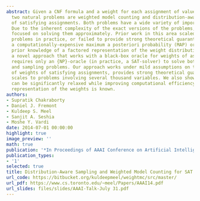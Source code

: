 ```yaml
---
abstract: Given a CNF formula and a weight for each assignment of values to variables,
  two natural problems are weighted model counting and distribution-aware sampling
  of satisfying assignments. Both problems have a wide variety of important applications.
  Due to the inherent complexity of the exact versions of the problems, interest has
  focused on solving them approximately. Prior work in this area scaled only to small
  problems in practice, or failed to provide strong theoretical guarantees, or employed
  a computationally-expensive maximum a posteriori probability (MAP) oracle that assumes
  prior knowledge of a factored representation of the weight distribution. We present
  a novel approach that works with a black-box oracle for weights of assignments and
  requires only an {NP}-oracle (in practice, a SAT-solver) to solve both the counting
  and sampling problems. Our approach works under mild assumptions on the distribution
  of weights of satisfying assignments, provides strong theoretical guarantees, and
  scales to problems involving several thousand variables. We also show that the assumptions
  can be significantly relaxed while improving computational efficiency if a factored
  representation of the weights is known.
authors:
- Supratik Chakraborty
- Daniel J. Fremont
- Kuldeep S. Meel
- Sanjit A. Seshia
- Moshe Y. Vardi
date: 2014-07-01 00:00:00
highlight: true
image_preview: ''
math: true
publication: '*In Proceedings of AAAI Conference on Artificial Intelligence (AAAI)*'
publication_types:
- '1'
selected: true
title: Distribution-Aware Sampling and Weighted Model Counting for SAT
url_code: https://bitbucket.org/kuldeepmeel/weightmc/src/master/
url_pdf: https://www.cs.toronto.edu/~meel/Papers/AAAI14.pdf
url_slides: files/slides/AAAI-Talk-July 31.pdf
---
```


